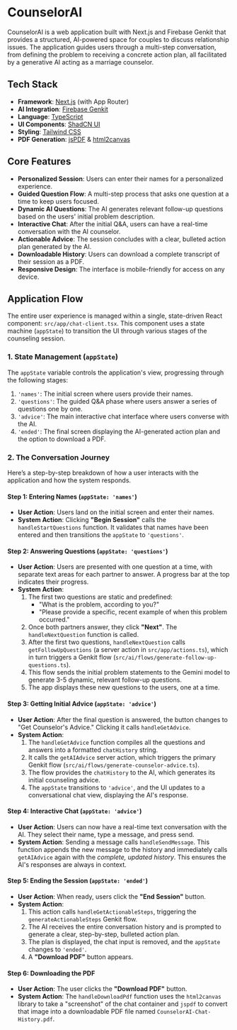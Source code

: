 # CounselorAI

CounselorAI is a web application built with Next.js and Firebase Genkit that provides a structured, AI-powered space for couples to discuss relationship issues. The application guides users through a multi-step conversation, from defining the problem to receiving a concrete action plan, all facilitated by a generative AI acting as a marriage counselor.

## Tech Stack

-   **Framework**: [Next.js](https://nextjs.org/) (with App Router)
-   **AI Integration**: [Firebase Genkit](https://firebase.google.com/docs/genkit)
-   **Language**: [TypeScript](https://www.typescriptlang.org/)
-   **UI Components**: [ShadCN UI](https://ui.shadcn.com/)
-   **Styling**: [Tailwind CSS](https://tailwindcss.com/)
-   **PDF Generation**: [jsPDF](https://github.com/parallax/jsPDF) & [html2canvas](https://html2canvas.hertzen.com/)

## Core Features

-   **Personalized Session**: Users can enter their names for a personalized experience.
-   **Guided Question Flow**: A multi-step process that asks one question at a time to keep users focused.
-   **Dynamic AI Questions**: The AI generates relevant follow-up questions based on the users' initial problem description.
-   **Interactive Chat**: After the initial Q&A, users can have a real-time conversation with the AI counselor.
-   **Actionable Advice**: The session concludes with a clear, bulleted action plan generated by the AI.
-   **Downloadable History**: Users can download a complete transcript of their session as a PDF.
-   **Responsive Design**: The interface is mobile-friendly for access on any device.

## Application Flow

The entire user experience is managed within a single, state-driven React component: `src/app/chat-client.tsx`. This component uses a state machine (`appState`) to transition the UI through various stages of the counseling session.

### 1. State Management (`appState`)

The `appState` variable controls the application's view, progressing through the following stages:

1.  `'names'`: The initial screen where users provide their names.
2.  `'questions'`: The guided Q&A phase where users answer a series of questions one by one.
3.  `'advice'`: The main interactive chat interface where users converse with the AI.
4.  `'ended'`: The final screen displaying the AI-generated action plan and the option to download a PDF.

### 2. The Conversation Journey

Here’s a step-by-step breakdown of how a user interacts with the application and how the system responds.

#### Step 1: Entering Names (`appState: 'names'`)

-   **User Action**: Users land on the initial screen and enter their names.
-   **System Action**: Clicking **"Begin Session"** calls the `handleStartQuestions` function. It validates that names have been entered and then transitions the `appState` to `'questions'`.

#### Step 2: Answering Questions (`appState: 'questions'`)

-   **User Action**: Users are presented with one question at a time, with separate text areas for each partner to answer. A progress bar at the top indicates their progress.
-   **System Action**:
    1.  The first two questions are static and predefined:
        -   "What is the problem, according to you?"
        -   "Please provide a specific, recent example of when this problem occurred."
    2.  Once both partners answer, they click **"Next"**. The `handleNextQuestion` function is called.
    3.  After the first two questions, `handleNextQuestion` calls `getFollowUpQuestions` (a server action in `src/app/actions.ts`), which in turn triggers a Genkit flow (`src/ai/flows/generate-follow-up-questions.ts`).
    4.  This flow sends the initial problem statements to the Gemini model to generate 3-5 dynamic, relevant follow-up questions.
    5.  The app displays these new questions to the users, one at a time.

#### Step 3: Getting Initial Advice (`appState: 'advice'`)

-   **User Action**: After the final question is answered, the button changes to "Get Counselor's Advice." Clicking it calls `handleGetAdvice`.
-   **System Action**:
    1.  The `handleGetAdvice` function compiles all the questions and answers into a formatted `chatHistory` string.
    2.  It calls the `getAIAdvice` server action, which triggers the primary Genkit flow (`src/ai/flows/generate-counselor-advice.ts`).
    3.  The flow provides the `chatHistory` to the AI, which generates its initial counseling advice.
    4.  The `appState` transitions to `'advice'`, and the UI updates to a conversational chat view, displaying the AI's response.

#### Step 4: Interactive Chat (`appState: 'advice'`)

-   **User Action**: Users can now have a real-time text conversation with the AI. They select their name, type a message, and press send.
-   **System Action**: Sending a message calls `handleSendMessage`. This function appends the new message to the history and immediately calls `getAIAdvice` again with the *complete, updated history*. This ensures the AI's responses are always in context.

#### Step 5: Ending the Session (`appState: 'ended'`)

-   **User Action**: When ready, users click the **"End Session"** button.
-   **System Action**:
    1.  This action calls `handleGetActionableSteps`, triggering the `generateActionableSteps` Genkit flow.
    2.  The AI receives the entire conversation history and is prompted to generate a clear, step-by-step, bulleted action plan.
    3.  The plan is displayed, the chat input is removed, and the `appState` changes to `'ended'`.
    4.  A **"Download PDF"** button appears.

#### Step 6: Downloading the PDF

-   **User Action**: The user clicks the **"Download PDF"** button.
-   **System Action**: The `handleDownloadPdf` function uses the `html2canvas` library to take a "screenshot" of the chat container and `jspdf` to convert that image into a downloadable PDF file named `CounselorAI-Chat-History.pdf`.
